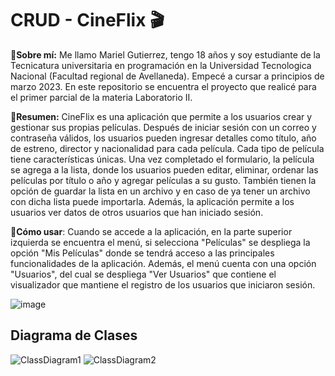 # CRUD - CineFlix :clapper:

:pushpin:**Sobre mí:** Me llamo Mariel Gutierrez, tengo 18 años y soy estudiante de la Tecnicatura universitaria en programación en la Universidad Tecnologica Nacional (Facultad regional de Avellaneda). Empecé a cursar a principios de marzo 2023. En este repositorio se encuentra el proyecto que realicé para el primer parcial de la materia Laboratorio II.

:pushpin:**Resumen:** CineFlix es una aplicación que permite a los usuarios crear y gestionar sus propias películas. Después de iniciar sesión con un correo y contraseña válidos, los usuarios pueden ingresar detalles como título, año de estreno, director y nacionalidad para cada película. Cada tipo de película tiene características únicas. Una vez completado el formulario, la película se agrega a la lista, donde los usuarios pueden editar, eliminar, ordenar las películas por título o año y agregar películas a su gusto. También tienen la opción de guardar la lista en un archivo y en caso de ya tener un archivo con dicha lista puede importarla. Además, la aplicación permite a los usuarios ver datos de otros usuarios que han iniciado sesión.

📌**Cómo usar**: Cuando se accede a la aplicación, en la parte superior izquierda se encuentra el menú, si selecciona "Películas" se despliega la opción "Mis Películas" donde se tendrá acceso a las principales funcionalidades de la aplicación. Además, el menú cuenta con una opción "Usuarios", del cual se despliega "Ver Usuarios" que contiene el visualizador que mantiene el registro de los usuarios que iniciaron sesión.

![image](https://github.com/marielgutierrez/Gutierrez.Mariel.PrimerParcial/assets/123014715/12d58486-c28d-4eb6-a76d-335cf35db566)

## Diagrama de Clases

![ClassDiagram1](https://github.com/marielgutierrez/Gutierrez.Mariel.PrimerParcial/assets/123014715/c5f3fee7-bb47-47bc-80b9-1871ab5b6e49)
![ClassDiagram2](https://github.com/marielgutierrez/Gutierrez.Mariel.PrimerParcial/assets/123014715/ed9560f4-714e-4126-8113-e6c621dee232)
